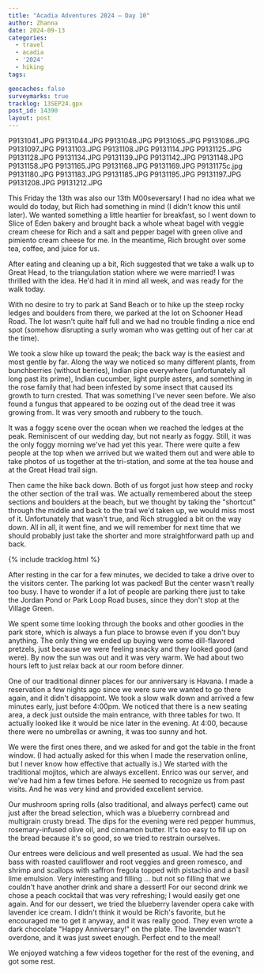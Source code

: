 ```yaml
---
title: "Acadia Adventures 2024 – Day 10"
author: Zhanna
date: 2024-09-13
categories: 
  - travel
  - acadia
  - '2024'
  - hiking
tags:

geocaches: false
surveymarks: true
tracklog: 13SEP24.gpx
post_id: 14390
layout: post
---
```


P9131041.JPG
P9131044.JPG
P9131048.JPG
P9131065.JPG
P9131086.JPG
P9131097.JPG
P9131103.JPG
P9131108.JPG
P9131114.JPG
P9131125.JPG
P9131128.JPG
P9131134.JPG
P9131139.JPG
P9131142.JPG
P9131148.JPG
P9131158.JPG
P9131165.JPG
P9131168.JPG
P9131169.JPG
P9131175c.jpg
P9131180.JPG
P9131183.JPG
P9131185.JPG
P9131195.JPG
P9131197.JPG
P9131208.JPG
P9131212.JPG

This Friday the 13th was also our 13th M00seversary! I had no idea what we would do today, but Rich had something in mind (I didn't know this until later). We wanted something a little heartier for breakfast, so I went down to Slice of Eden bakery and brought back a whole wheat bagel with veggie cream cheese for Rich and a salt and pepper bagel with green olive and pimiento cream cheese for me. In the meantime, Rich brought over some tea, coffee, and juice for us.

After eating and cleaning up a bit, Rich suggested that we take a walk up to Great Head, to the triangulation station where we were married! I was thrilled with the idea. He'd had it in mind all week, and was ready for the walk today. 

With no desire to try to park at Sand Beach or to hike up the steep rocky ledges and boulders from there, we parked at the lot on Schooner Head Road. The lot wasn't quite half full and we had no trouble finding a nice end spot (somehow disrupting a surly woman who was getting out of her car at the time). 

We took a slow hike up toward the peak; the back way is the easiest and most gentle by far. Along the way we noticed so many different plants, from bunchberries (without berries), Indian pipe everywhere (unfortunately all long past its prime), Indian cucumber, light purple asters, and something in the rose family that had been infested by some insect that caused its growth to turn crested. That was something I've never seen before. We also found a fungus that appeared to be oozing out of the dead tree it was growing from. It was very smooth and rubbery to the touch.

It was a foggy scene over the ocean when we reached the ledges at the peak. Reminiscent of our wedding day, but not nearly as foggy. Still, it was the only foggy morning we've had yet this year. There were quite a few people at the top when we arrived but we waited them out and were able to take photos of us together at the tri-station, and some at the tea house and at the Great Head trail sign. 

Then came the hike back down. Both of us forgot just how steep and rocky the other section of the trail was. We actually remembered about the steep sections and boulders at the beach, but we thought by taking the "shortcut" through the middle and back to the trail we'd taken up, we would miss most of it. Unfortunately that wasn't true, and Rich struggled a bit on the way down. All in all, it went fine, and we will remember for next time that we should probably just take the shorter and more straightforward path up and back.

{% include tracklog.html %}

After resting in the car for a few minutes, we decided to take a drive over to the visitors center. The parking lot was packed! But the center wasn't really too busy. I have to wonder if a lot of people are parking there just to take the Jordan Pond or Park Loop Road buses, since they don't stop at the Village Green.

We spent some time looking through the books and other goodies in the park store, which is always a fun place to browse even if you don't buy anything. The only thing we ended up buying were some dill-flavored pretzels, just because we were feeling snacky and they looked good (and were). By now the sun was out and it was very warm. We had about two hours left to just relax back at our room before dinner.

One of our traditional dinner places for our anniversary is Havana. I made a reservation a few nights ago since we were sure we wanted to go there again, and it didn't disappoint. We took a slow walk down and arrived a few minutes early, just before 4:00pm. We noticed that there is a new seating area, a deck just outside the main entrance, with three tables for two. It actually looked like it would be nice later in the evening. At 4:00, because there were no umbrellas or awning, it was too sunny and hot. 

We were the first ones there, and we asked for and got the table in the front window. (I had actually asked for this when I made the reservation online, but I never know how effective that actually is.) We started with the traditional mojitos, which are always excellent. Enrico was our server, and we've had him a few times before. He seemed to recognize us from past visits. And he was very kind and provided excellent service.

Our mushroom spring rolls (also traditional, and always perfect) came out just after the bread selection, which was a blueberry cornbread and multigrain crusty bread. The dips for the evening were red pepper hummus, rosemary-infused olive oil, and cinnamon butter. It's too easy to fill up on the bread because it's so good, so we tried to restrain ourselves.

Our entrees were delicious and well presented as usual. We had the sea bass with roasted cauliflower and root veggies and green romesco, and shrimp and scallops with saffron fregola topped with pistachio and a basil lime emulsion. Very interesting and filling ... but not so filling that we couldn't have another drink and share a dessert! For our second drink we chose a peach cocktail that was very refreshing; I would easily get one again. And for our dessert, we tried the blueberry lavender opera cake with lavender ice cream. I didn't think it would be Rich's favorite, but he encouraged me to get it anyway, and it was really good. They even wrote a dark chocolate "Happy Anniversary!" on the plate. The lavender wasn't overdone, and it was just sweet enough. Perfect end to the meal!

We enjoyed watching a few videos together for the rest of the evening, and got some rest.